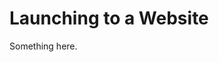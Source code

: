 [title]: # (Launching to a Website)
[tags]: # (XXX)
[priority]: # (4777)
# Launching to a Website
Something here.
